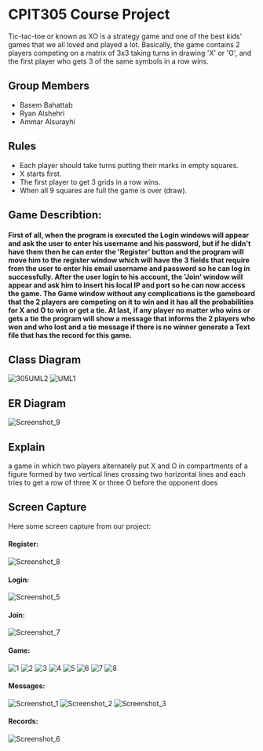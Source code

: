 # CPIT305 Course Project
Tic-tac-toe or known as XO is a strategy game and one of the best kids' games that we all loved and played a lot. Basically, the game contains 2 players competing on a matrix of 3x3 taking turns in drawing 'X' or 'O', and the first player who gets 3 of the same symbols in a row wins.

## Group Members

- Basem Bahattab
- Ryan Alshehri
- Ammar Alsurayhi

## Rules

- Each player should take turns putting their marks in empty squares. 
- X starts first.
- The first player to get 3 grids in a row wins.
- When all 9 squares are full the game is over (draw).

## Game Describtion:
#### First of all, when the program is executed the Login windows will appear and ask the user to enter his username and his password, but if he didn't have them then he can enter the 'Register' button and the program will move him to the register window which will have the 3 fields that require from the user to enter his email username and password so he can log in successfully. After the user login to his account, the 'Join' window will appear and ask him to insert his local IP and port so he can now access the game. The Game window without any complications is the gameboard that the 2 players are competing on it to win and it has all the probabilities for X and O to win or get a tie. At last, if any player no matter who wins or gets a tie the program will show a message that informs the 2 players who won and who lost and a tie message if there is no winner generate a Text file that has the record for this game.


## Class Diagram

![305UML2](https://user-images.githubusercontent.com/86387097/202040446-56ab3916-d525-4bf7-996d-5258de5a524f.png)
![UML1](https://user-images.githubusercontent.com/86387097/202037988-46acb663-7bd7-445d-9be2-35a14bbfc14c.png)

## ER Diagram
![Screenshot_9](https://user-images.githubusercontent.com/86899249/202215259-87affab4-bdd5-4aed-90d2-1ebd8c05857f.png)


## Explain

a game in which two players alternately put X and O in compartments of a figure formed by two vertical lines crossing two horizontal lines and each tries to get a row of three X or three O before the opponent does


## Screen Capture
Here some screen capture from our project:
#### Register:
![Screenshot_8](https://user-images.githubusercontent.com/86899249/202215224-152de092-f90f-42cc-aec6-b5a386b55c71.png)


#### Login:
![Screenshot_5](https://user-images.githubusercontent.com/86899249/202188813-38b88e7c-7285-4ded-a8d9-5fd6560bd2b3.png)

#### Join:
![Screenshot_7](https://user-images.githubusercontent.com/86899249/202213052-477757cb-d5ed-4740-9c9d-76c5b45a6f5d.png)


#### Game:
![1](https://user-images.githubusercontent.com/86387097/202054203-1fa9d5a3-5069-46a4-91d2-754a8ea50543.png)
![2](https://user-images.githubusercontent.com/86387097/202054209-5d6ad001-0d33-4231-b3bd-1f746fc35947.png)
![3](https://user-images.githubusercontent.com/86387097/202054212-df58a7b2-8f09-44db-a959-48c49a6de8d9.png)
![4](https://user-images.githubusercontent.com/86387097/202054215-f0129541-bd86-44e2-9a2b-9f45a9e5dfe8.png)
![5](https://user-images.githubusercontent.com/86387097/202054217-ac53df20-aef2-412e-b758-f24bdd6f4eb9.png)
![6](https://user-images.githubusercontent.com/86387097/202054219-af381169-f7c2-4122-8b58-78a374807008.png)
![7](https://user-images.githubusercontent.com/86387097/202054221-7d3046db-266c-4061-a064-296c2a6471a2.png)
![8](https://user-images.githubusercontent.com/86387097/202054223-f4e4d891-aa14-43cf-aa5d-7f776b887539.png)

#### Messages:
![Screenshot_1](https://user-images.githubusercontent.com/86899249/202186969-4f72902e-4483-4778-9c44-3046cf4a3bac.png)
![Screenshot_2](https://user-images.githubusercontent.com/86899249/202186975-d181745d-e2f6-4946-870f-9c87b2bd9722.png)
![Screenshot_3](https://user-images.githubusercontent.com/86899249/202186980-55049d7f-dc15-41c8-a005-197bf93ce9df.png)

#### Records:
![Screenshot_6](https://user-images.githubusercontent.com/86899249/202195089-99fe8628-4e21-49ed-bffe-016611848b6e.png)
